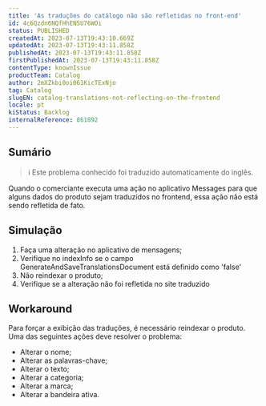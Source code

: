 ```yaml
---
title: 'As traduções do catálogo não são refletidas no front-end'
id: 4c6Qzdn6NQfHhEN5U76WOi
status: PUBLISHED
createdAt: 2023-07-13T19:43:10.669Z
updatedAt: 2023-07-13T19:43:11.858Z
publishedAt: 2023-07-13T19:43:11.858Z
firstPublishedAt: 2023-07-13T19:43:11.858Z
contentType: knownIssue
productTeam: Catalog
author: 2mXZkbi0oi061KicTExNjo
tag: Catalog
slugEN: catalog-translations-not-reflecting-on-the-frontend
locale: pt
kiStatus: Backlog
internalReference: 861892
---
```


## Sumário

>ℹ️ Este problema conhecido foi traduzido automaticamente do inglês.


Quando o comerciante executa uma ação no aplicativo Messages para que alguns dados do produto sejam traduzidos no frontend, essa ação não está sendo refletida de fato.

## Simulação



1. Faça uma alteração no aplicativo de mensagens;
2. Verifique no indexInfo se o campo GenerateAndSaveTranslationsDocument está definido como 'false'
3. Não reindexar o produto;
4. Verifique se a alteração não foi refletida no site traduzido

## Workaround


Para forçar a exibição das traduções, é necessário reindexar o produto. Uma das seguintes ações deve resolver o problema:

- Alterar o nome;
- Alterar as palavras-chave;
- Alterar o texto;
- Alterar a categoria;
- Alterar a marca;
- Alterar a bandeira ativa.





